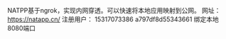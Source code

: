 NATPP基于ngrok，实现内网穿透。可以快速将本地应用映射到公网。
网址：https://natapp.cn/
注册用户： 15317073386
a797df8d55343661  绑定本地8080端口
